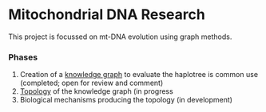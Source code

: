 # Mitochondrial DNA Research
 
This project is focussed on mt-DNA evolution using graph methods.  

<h3>Phases</h3>
<ol>
<li>Creation of a <a href="https://github.com/waigitdas/Mitochondrial-DNA-Research/tree/main/Knowledge_Graph">knowledge graph</a> to evaluate the haplotree is common use (completed; open for review and comment)</li> 
<li><a href="https://github.com/waigitdas/Mitochondrial-DNA-Research/tree/main/Topology">Topology</a> of the knowledge graph (in progress</li> 
<li>Biological mechanisms producing the topology (in development)</li> 
</ol>
